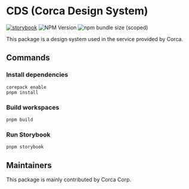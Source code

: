 # CDS (Corca Design System)

[![storybook](https://shields.io/badge/storybook-white?logo=storybook&style=flat)](https://cds-corca.vercel.app)
![NPM Version](https://img.shields.io/npm/v/@corca-ai/design-system)
![npm bundle size (scoped)](https://img.shields.io/bundlephobia/minzip/%40corca-ai/design-system)

This package is a design system used in the service provided by Corca.

## Commands

### Install dependencies

```
corepack enable
pnpm install
```

### Build workspaces

```
pnpm build
```

### Run Storybook

```
pnpm storybook
```

## Maintainers

This package is mainly contributed by Corca Corp.
